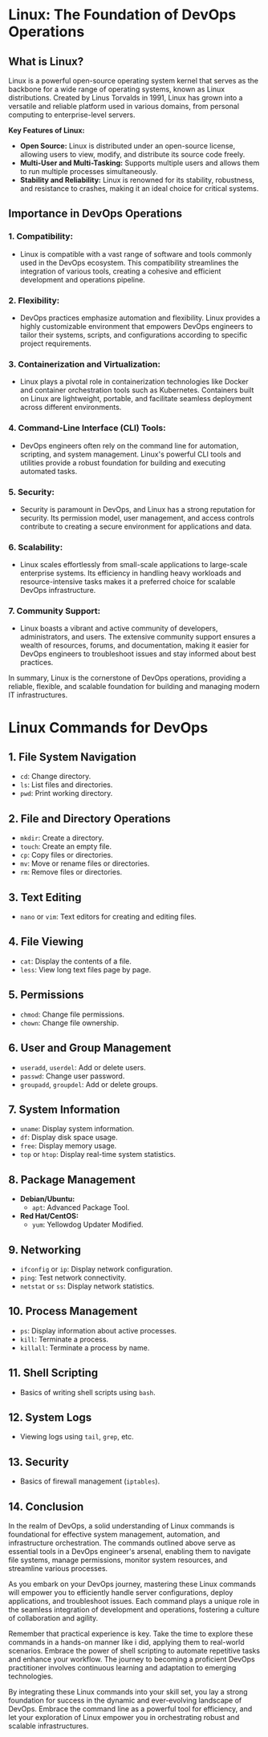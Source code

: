 # Linux: The Foundation of DevOps Operations

## What is Linux?

Linux is a powerful open-source operating system kernel that serves as the backbone for a wide range of operating systems, known as Linux distributions. Created by Linus Torvalds in 1991, Linux has grown into a versatile and reliable platform used in various domains, from personal computing to enterprise-level servers.

**Key Features of Linux:**
- **Open Source:** Linux is distributed under an open-source license, allowing users to view, modify, and distribute its source code freely.
- **Multi-User and Multi-Tasking:** Supports multiple users and allows them to run multiple processes simultaneously.
- **Stability and Reliability:** Linux is renowned for its stability, robustness, and resistance to crashes, making it an ideal choice for critical systems.

## Importance in DevOps Operations

### 1. **Compatibility:**
   - Linux is compatible with a vast range of software and tools commonly used in the DevOps ecosystem. This compatibility streamlines the integration of various tools, creating a cohesive and efficient development and operations pipeline.

### 2. **Flexibility:**
   - DevOps practices emphasize automation and flexibility. Linux provides a highly customizable environment that empowers DevOps engineers to tailor their systems, scripts, and configurations according to specific project requirements.

### 3. **Containerization and Virtualization:**
   - Linux plays a pivotal role in containerization technologies like Docker and container orchestration tools such as Kubernetes. Containers built on Linux are lightweight, portable, and facilitate seamless deployment across different environments.

### 4. **Command-Line Interface (CLI) Tools:**
   - DevOps engineers often rely on the command line for automation, scripting, and system management. Linux's powerful CLI tools and utilities provide a robust foundation for building and executing automated tasks.

### 5. **Security:**
   - Security is paramount in DevOps, and Linux has a strong reputation for security. Its permission model, user management, and access controls contribute to creating a secure environment for applications and data.

### 6. **Scalability:**
   - Linux scales effortlessly from small-scale applications to large-scale enterprise systems. Its efficiency in handling heavy workloads and resource-intensive tasks makes it a preferred choice for scalable DevOps infrastructure.

### 7. **Community Support:**
   - Linux boasts a vibrant and active community of developers, administrators, and users. The extensive community support ensures a wealth of resources, forums, and documentation, making it easier for DevOps engineers to troubleshoot issues and stay informed about best practices.

In summary, Linux is the cornerstone of DevOps operations, providing a reliable, flexible, and scalable foundation for building and managing modern IT infrastructures.

# Linux Commands for DevOps

## 1. File System Navigation
- `cd`: Change directory.
- `ls`: List files and directories.
- `pwd`: Print working directory.

## 2. File and Directory Operations
- `mkdir`: Create a directory.
- `touch`: Create an empty file.
- `cp`: Copy files or directories.
- `mv`: Move or rename files or directories.
- `rm`: Remove files or directories.

## 3. Text Editing
- `nano` or `vim`: Text editors for creating and editing files.

## 4. File Viewing
- `cat`: Display the contents of a file.
- `less`: View long text files page by page.

## 5. Permissions
- `chmod`: Change file permissions.
- `chown`: Change file ownership.

## 6. User and Group Management
- `useradd`, `userdel`: Add or delete users.
- `passwd`: Change user password.
- `groupadd`, `groupdel`: Add or delete groups.

## 7. System Information
- `uname`: Display system information.
- `df`: Display disk space usage.
- `free`: Display memory usage.
- `top` or `htop`: Display real-time system statistics.

## 8. Package Management
- **Debian/Ubuntu:**
  - `apt`: Advanced Package Tool.
- **Red Hat/CentOS:**
  - `yum`: Yellowdog Updater Modified.

## 9. Networking
- `ifconfig` or `ip`: Display network configuration.
- `ping`: Test network connectivity.
- `netstat` or `ss`: Display network statistics.

## 10. Process Management
- `ps`: Display information about active processes.
- `kill`: Terminate a process.
- `killall`: Terminate a process by name.

## 11. Shell Scripting
- Basics of writing shell scripts using `bash`.

## 12. System Logs
- Viewing logs using `tail`, `grep`, etc.

## 13. Security
- Basics of firewall management (`iptables`).

## 14. Conclusion

In the realm of DevOps, a solid understanding of Linux commands is foundational for effective system management, automation, and infrastructure orchestration. The commands outlined above serve as essential tools in a DevOps engineer's arsenal, enabling them to navigate file systems, manage permissions, monitor system resources, and streamline various processes.

As you embark on your DevOps journey, mastering these Linux commands will empower you to efficiently handle server configurations, deploy applications, and troubleshoot issues. Each command plays a unique role in the seamless integration of development and operations, fostering a culture of collaboration and agility.

Remember that practical experience is key. Take the time to explore these commands in a hands-on manner like i did, applying them to real-world scenarios. Embrace the power of shell scripting to automate repetitive tasks and enhance your workflow. The journey to becoming a proficient DevOps practitioner involves continuous learning and adaptation to emerging technologies.

By integrating these Linux commands into your skill set, you lay a strong foundation for success in the dynamic and ever-evolving landscape of DevOps. Embrace the command line as a powerful tool for efficiency, and let your exploration of Linux empower you in orchestrating robust and scalable infrastructures.





